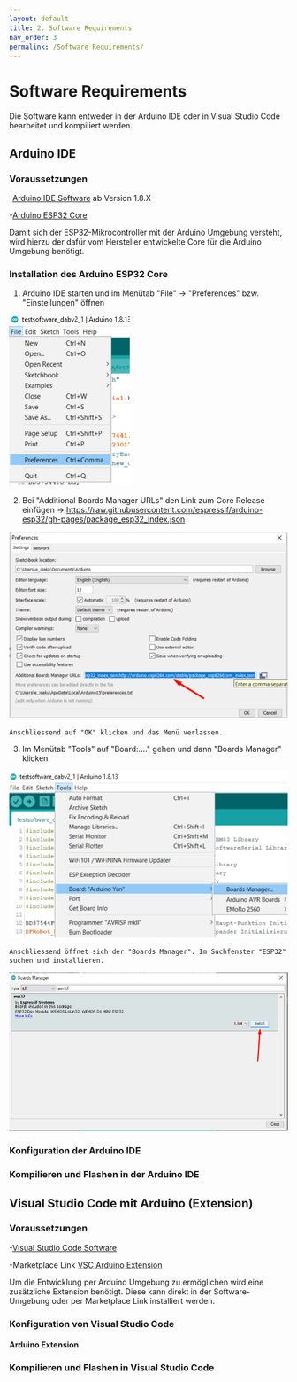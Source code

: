 ```yaml
---
layout: default
title: 2. Software Requirements
nav_order: 3
permalink: /Software Requirements/
---
```


# Software Requirements

Die Software kann entweder in der Arduino IDE oder in Visual Studio Code bearbeitet und kompiliert werden.

## Arduino IDE

### Voraussetzungen




-[Arduino IDE Software](http://www.arduino.cc/en/main/software) ab Version 1.8.X

-[Arduino ESP32 Core](https://github.com/espressif/arduino-esp32/blob/master/docs/arduino-ide/boards_manager.md)

Damit sich der ESP32-Mikrocontroller mit der Arduino Umgebung versteht, wird hierzu der dafür vom Hersteller entwickelte Core für die Arduino Umgebung benötigt.

### Installation des Arduino ESP32 Core

1. Arduino IDE starten und im Menütab "File" -> "Preferences" bzw. "Einstellungen" öffnen

![Ard_1](/assets/images/preferences.png)

2. Bei "Additional Boards Manager URLs" den Link zum Core Release einfügen -> https://raw.githubusercontent.com/espressif/arduino-esp32/gh-pages/package_esp32_index.json

![Ard_2](/assets/images/Corelink.png)

    Anschliessend auf "OK" klicken und das Menü verlassen.

3. Im Menütab "Tools" auf "Board:...." gehen und dann "Boards Manager" klicken.

![Ard_3](/assets/images/boardsmanager.png)

    Anschliessend öffnet sich der "Boards Manager". Im Suchfenster "ESP32" suchen und installieren.

![Ard_3_1](/assets/images/boardsinstall.png)



### Konfiguration der Arduino IDE

### Kompilieren und Flashen in der Arduino IDE

## Visual Studio Code mit Arduino (Extension)

### Voraussetzungen




-[Visual Studio Code Software](https://code.visualstudio.com/download)

-Marketplace Link [VSC Arduino Extension](https://marketplace.visualstudio.com/items?itemName=vsciot-vscode.vscode-arduino)

Um die Entwicklung per Arduino Umgebung zu ermöglichen wird eine zusätzliche Extension benötigt. Diese kann direkt in der Software-Umgebung oder per Marketplace Link installiert werden.

### Konfiguration von Visual Studio Code

#### Arduino Extension

### Kompilieren und Flashen in Visual Studio Code
